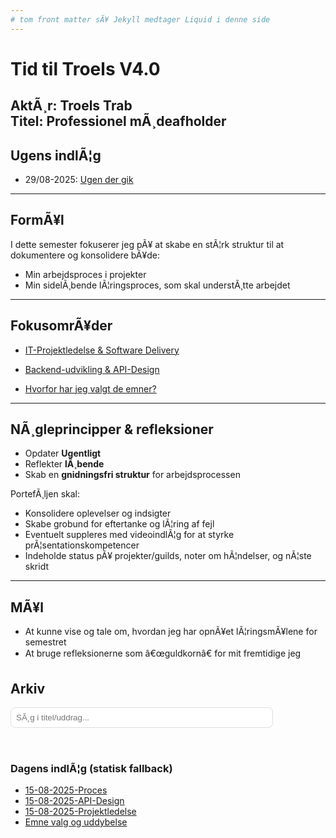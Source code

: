 ```yaml
---
# tom front matter sÃ¥ Jekyll medtager Liquid i denne side
---
```


# Tid til Troels V4.0

**AktÃ¸r:** Troels Trab  
**Titel:** Professionel mÃ¸deafholder
---

## Ugens indlÃ¦g

- 29/08-2025: [Ugen der gik](indlaeg/29-08.md)

---

## FormÃ¥l
I dette semester fokuserer jeg pÃ¥ at skabe en stÃ¦rk struktur til at dokumentere og konsolidere bÃ¥de:
- Min arbejdsproces i projekter
- Min sidelÃ¸bende lÃ¦ringsproces, som skal understÃ¸tte arbejdet

---

## FokusomrÃ¥der
- [IT-Projektledelse & Software Delivery](valgfag/Projektledelse01-09.md)
- [Backend-udvikling & API-Design](valgfag/Backend03-09.md)

- [Hvorfor har jeg valgt de emner?](indlaeg/HvorforEmner.md)
---

## NÃ¸gleprincipper & refleksioner
- Opdater **Ugentligt**
- Reflekter **lÃ¸bende**
- Skab en **gnidningsfri struktur** for arbejdsprocessen

PortefÃ¸ljen skal:
- Konsolidere oplevelser og indsigter
- Skabe grobund for eftertanke og lÃ¦ring af fejl
- Eventuelt suppleres med videoindlÃ¦g for at styrke prÃ¦sentationskompetencer
- Indeholde status pÃ¥ projekter/guilds, noter om hÃ¦ndelser, og nÃ¦ste skridt

---

## MÃ¥l
- At kunne vise og tale om, hvordan jeg har opnÃ¥et lÃ¦ringsmÃ¥lene for semestret
- At bruge refleksionerne som â€œguldkornâ€ for mit fremtidige jeg


## Arkiv

<div style="margin:.5rem 0 1rem">
  <input id="q" type="search" placeholder="SÃ¸g i titel/uddrag..." style="max-width:420px;width:100%;padding:.5rem;border:1px solid #ddd;border-radius:8px" />
</div>

<div id="tags" style="display:flex;gap:.5rem;flex-wrap:wrap;margin-bottom:1rem"></div>

<ul id="results" style="list-style:none;padding:0;display:flex;flex-direction:column;gap:1rem"></ul>

<noscript>
  <h3>Dagens indlÃ¦g (statisk fallback)</h3>
  <ul>
      <li><a href="indlaeg/15-08.md">15-08-2025-Proces</a></li>
      <li><a href="valgfag/BackendKlar.md">15-08-2025-API-Design</a></li>
      <li><a href="valgfag/ProjektledelseKlar.md">15-08-2025-Projektledelse</a></li>
      <li><a href="indlaeg/HvorforEmner.md">Emne valg og uddybelse</a></li>
  </ul>
</noscript>

<script>
(async function () {
  const res = await fetch('{{ "/search.json" | relative_url }}');
  const posts = (await res.json())
    .map(p => ({ ...p, dateObj: p.date ? new Date(p.date) : null }))
    .sort((a,b) => (b.dateObj?.getTime()||0) - (a.dateObj?.getTime()||0));

  // Unik tagliste (vil du kun vise udvalgte tags, erstat nÃ¦ste linje med en fast liste)
  const allTags = [...new Set(posts.flatMap(p => p.tags || []))].sort((a,b)=>a.localeCompare(b,'da'));
  const selected = new Set();

  const $tags = document.getElementById('tags');
  allTags.forEach(tag => {
    const b = document.createElement('button');
    b.textContent = tag; b.type = 'button';
    b.style.cssText = 'padding:.35rem .6rem;border:1px solid #ddd;border-radius:999px;background:#fff;cursor:pointer';
    b.onclick = () => {
      selected.has(tag) ? selected.delete(tag) : selected.add(tag);
      b.classList.toggle('active');
      b.style.background = b.classList.contains('active') ? '#111' : '#fff';
      b.style.color = b.classList.contains('active') ? '#fff' : '#000';
      b.style.borderColor = b.classList.contains('active') ? '#111' : '#ddd';
      render(); updateUrl();
    };
    $tags.appendChild(b);
  });

  const $q = document.getElementById('q');
  const $out = document.getElementById('results');

  // Deep link fra URL (fx ?tags=App-udvikling,Flutter&q=kalender)
  const params = new URLSearchParams(location.search);
  $q.value = params.get('q') || '';
  (params.get('tags') || '').split(',').filter(Boolean).forEach(t => {
    const btn = [...$tags.querySelectorAll('button')].find(b => b.textContent === t);
    if (btn && !btn.classList.contains('active')) btn.click();
  });
  $q.addEventListener('input', () => { render(); updateUrl(); });

  function updateUrl() {
    const p = new URLSearchParams();
    if ($q.value.trim()) p.set('q', $q.value.trim());
    if (selected.size) p.set('tags', [...selected].join(','));
    history.replaceState(null,'', location.pathname + (p.toString()?('?'+p.toString()):''));
  }

  function render() {
    const q = $q.value.trim().toLowerCase();
    const need = [...selected];

    const filtered = posts.filter(p => {
      const text = (p.title + ' ' + (p.excerpt || '')).toLowerCase();
      const qOk = !q || text.includes(q);
      const tags = p.tags || [];
      const tagsOk = need.every(t => tags.includes(t));
      return qOk && tagsOk;
    });

    $out.innerHTML = '';
    filtered.forEach(p => {
     const date = p.date ? new Date(p.date).toLocaleDateString('da-DK') : '';

// Lav smÃ¥ badges af tags (maks 3, justÃ©r efter behov)
const pills = (p.tags || []).slice(0, 3).map(t => `
  <span class="tag-pill">${t}</span>
`).join('');

const li = document.createElement('li');
li.innerHTML = `
  <div class="post-row">
    <div class="title-line">
      <a href="${p.url}" class="post-title">${p.title}</a>
      ${date ? `<small class="post-date">â€” ${date}</small>` : ``}
    </div>
    <div class="tag-line">${pills}</div>
  </div>
`;
$out.appendChild(li);

    });

    if (!filtered.length) $out.innerHTML = '<li>Ingen indlÃ¦g matchede din sÃ¸gning/valgte tags.</li>';
  }

  render();
})();
</script>
<style>
.post-row{
  padding:.65rem 1rem;border:1px solid #eee;border-radius:10px;
}
.title-line{display:flex;gap:.5rem;align-items:baseline;flex-wrap:wrap}
.post-title{font-weight:600}
.post-date{opacity:.7}
.tag-line{margin-top:.25rem;display:flex;gap:.35rem;flex-wrap:wrap}
.tag-pill{
  font-size:.75rem;padding:.15rem .5rem;border:1px solid #e5e7eb;
  border-radius:999px;background:#f8fafc; /* lys baggrund */
  line-height:1.2; white-space:nowrap;
}
</style>
